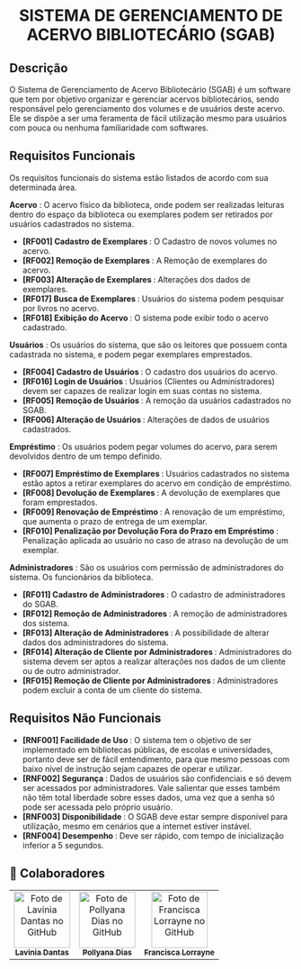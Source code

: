 <h1 align="center">SISTEMA DE GERENCIAMENTO DE ACERVO BIBLIOTECÁRIO (SGAB)</h1>


## **Descrição**
O Sistema de Gerenciamento de Acervo Bibliotecário (SGAB) é um software que tem por objetivo organizar e gerenciar acervos bibliotecários, sendo responsável pelo gerenciamento dos volumes e de usuários deste acervo. Ele se dispõe a ser uma feramenta de fácil utilização mesmo para usuários com pouca ou nenhuma familiaridade com softwares. 

## Requisitos Funcionais
Os requisitos funcionais do sistema estão listados de acordo com sua determinada área.

**Acervo** : O acervo físico da biblioteca, onde podem ser realizadas leituras dentro do espaço da biblioteca ou exemplares podem ser retirados por usuários cadastrados no sistema.
* <b> [RF001] Cadastro de Exemplares </b>: O Cadastro de novos volumes no acervo.
* <b> [RF002] Remoção de Exemplares </b>: A Remoção de exemplares do acervo.
* <b> [RF003] Alteração de Exemplares </b>: Alterações dos dados de exemplares.
* <b> [RF017] Busca de Exemplares </b>: Usuários do sistema podem pesquisar por livros no acervo. 
* <b> [RF018] Exibição do Acervo </b>: O sistema pode exibir todo o acervo cadastrado.

**Usuários** : Os usuários do sistema, que são os leitores que possuem conta cadastrada no sistema, e podem pegar exemplares emprestados.
* <b> [RF004] Cadastro de Usuários </b>: O cadastro dos usuários do acervo.
* <b> [RF016] Login de Usuários </b>: Usuários (Clientes ou Administradores) devem ser capazes de realizar login em suas contas no sistema.
* <b> [RF005] Remoção de Usuários </b>: A remoção da usuários cadastrados no SGAB.
* <b> [RF006] Alteração de Usuários </b>: Alterações de dados de usuários cadastrados.

**Empréstimo** : Os usuários podem pegar volumes do acervo, para serem devolvidos dentro de um tempo definido.
* <b> [RF007] Empréstimo de Exemplares </b>: Usuários cadastrados no sistema estão aptos a retirar exemplares do acervo em condição de empréstimo.
* <b> [RF008] Devolução de Exemplares </b>: A devolução de exemplares que foram emprestados.
* <b> [RF009] Renovação de Empréstimo </b>: A renovação de um empréstimo, que aumenta o prazo de entrega de um exemplar.
* <b> [RF010] Penalização por Devolução Fora do Prazo em Empréstimo </b>: Penalização aplicada ao usuário no caso de atraso na devolução de um exemplar.

**Administradores** : São os usuários com permissão de administradores do sistema. Os funcionários da biblioteca.
* <b> [RF011] Cadastro de Administradores </b>: O cadastro de administradores do SGAB.
* <b> [RF012] Remoção de Administradores </b>: A remoção de administradores dos sistema.
* <b> [RF013] Alteração de Administradores </b>: A possibilidade de alterar dados dos administradores do sistema.
* <b> [RF014] Alteração de Cliente por Administradores </b>: Administradores do sistema devem ser aptos a realizar alterações nos dados de um cliente ou de outro administrador.
* <b> [RF015] Remoção de Cliente por Administradores </b>: Administradores podem excluir a conta de um cliente do sistema.

## Requisitos Não Funcionais
* <b> [RNF001] Facilidade de Uso </b>: O sistema tem o objetivo de ser implementado em bibliotecas públicas, de escolas e universidades, portanto deve ser de fácil entendimento, para que mesmo pessoas com baixo nível de instrução sejam capazes de operar e utilizar. 
* <b> [RNF002] Segurança </b>: Dados de usuários são confidenciais e só devem ser acessados por administradores. Vale salientar que esses também não têm total liberdade sobre esses dados, uma vez que a senha só pode ser acessada pelo próprio usuário.
* <b> [RNF003] Disponibilidade </b>: O SGAB deve estar sempre disponível para utilização, mesmo em cenários que a internet estiver instável.
* <b> [RNF004] Desempenho </b>: Deve ser rápido, com tempo de inicialização inferior a 5 segundos.

## :handshake: Colaboradores
<table align="center">
  <tr>
    <td align="center">
      <a href="https://github.com/LilPuppet">
        <img src="https://avatars.githubusercontent.com/u/100712081?v=4" width="100px;" alt="Foto de Lavinia Dantas no GitHub"/><br>
        <sub>
          <b>Lavinia Dantas</b>
        </sub>
      </a>
    </td>
    <td align="center">
      <a href="https://github.com/Pollyanadias">
        <img src="https://avatars.githubusercontent.com/u/110605099?v=4" width="100px;" alt="Foto de Pollyana Dias no GitHub"/><br>
        <sub>
          <b>Pollyana Dias</b>
        </sub>
      </a>
    </td>
    <td align="center">
      <a href="https://github.com/franciscalorraynes">
        <img src="https://avatars.githubusercontent.com/u/104534319?=4" 
        width="100px;" alt="Foto de Francisca Lorrayne no GitHub"/><br>
        <sub>
          <b>Francisca Lorrayne</b>
        </sub>
      </a>
    </td>
  </tr>
</table> 
